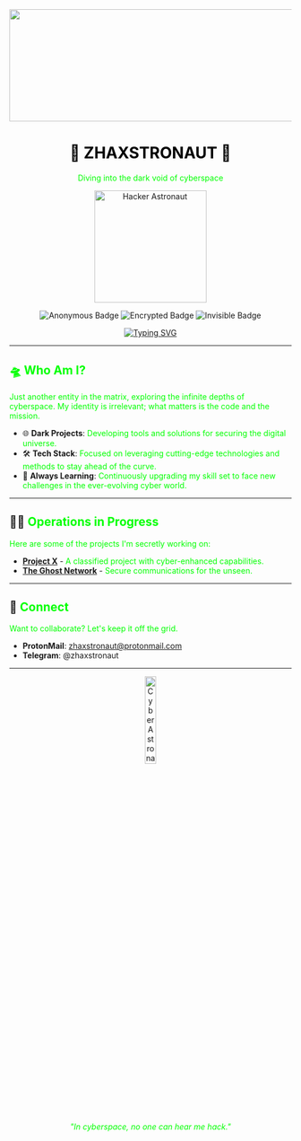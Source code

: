<div align="center">
  <img src="https://github.com/zhaxstronaaut/Zhaxstronaut/blob/main/hero7.jpg" alt="Hacker Astronaut Banner" width="100000000" height="200"/>

  <h1><span style="color:#000000;">👾 ZHAXSTRONAUT 🌌</span></h1>
  <p><span style="color:#00ff00;">Diving into the dark void of cyberspace</span></p>
  
  <img src="https://static.vecteezy.com/system/resources/previews/023/005/146/non_2x/astronaut-hacktivist-digital-art-illustration-generative-ai-photo.jpeg" alt="Hacker Astronaut" width="200"/>

  <p>
    <img src="https://img.shields.io/badge/Code-Anonymously-green?style=flat-square" alt="Anonymous Badge"/>
    <img src="https://img.shields.io/badge/Encrypted-100%25-blue?style=flat-square" alt="Encrypted Badge"/>
    <img src="https://img.shields.io/badge/Status-Invisible-lightgrey?style=flat-square" alt="Invisible Badge"/>
  </p>

  <!-- Animated Text -->
[![Typing SVG](https://readme-typing-svg.demolab.com?font=JetBrains+Mono&weight=800&size=21&pause=1000&color=D70A21&center=true&vCenter=true&random=true&width=435&lines=Exploring+the+Cyber+Frontier;Junior+Penetration+Testing;Cyber+Explorer;Script+Kiddies)](https://git.io/typing-svg)
</div>

---

##  <span style="color:#00ff00;">🛸 Who Am I?</span>
<span style="color:#00ff00;">Just another entity in the matrix, exploring the infinite depths of cyberspace. My identity is irrelevant; what matters is the code and the mission.</span>

- 🌐 **Dark Projects**: <span style="color:#00ff00;">Developing tools and solutions for securing the digital universe.</span>
- 🛠️ **Tech Stack**: <span style="color:#00ff00;">Focused on leveraging cutting-edge technologies and methods to stay ahead of the curve.</span>
- 🧩 **Always Learning**: <span style="color:#00ff00;">Continuously upgrading my skill set to face new challenges in the ever-evolving cyber world.</span>

---

## 🕵️‍♂️ <span style="color:#00ff00;">Operations in Progress</span>
<span style="color:#00ff00;">Here are some of the projects I'm secretly working on:</span>

- [**Project X**](https://github.com/yourusername/projectx) - <span style="color:#00ff00;">A classified project with cyber-enhanced capabilities.</span>
- [**The Ghost Network**](https://github.com/yourusername/ghost-network) - <span style="color:#00ff00;">Secure communications for the unseen.</span>

---



## 🔗 <span style="color:#00ff00;">Connect</span>
<span style="color:#00ff00;">Want to collaborate? Let's keep it off the grid.</span>

- **ProtonMail**: zhaxstronaut@protonmail.com
- **Telegram**: @zhaxstronaut
---

<div align="center">
  <img src="https://github.com/zhaxstronaaut/Zhaxstronaut/blob/main/dubsnatch.jpg" alt="Cyber Astronaut Footer" width="20%"/>
  <p><span style="color:#00ff00;"><em>"In cyberspace, no one can hear me hack."</em></span></p>
</div>

